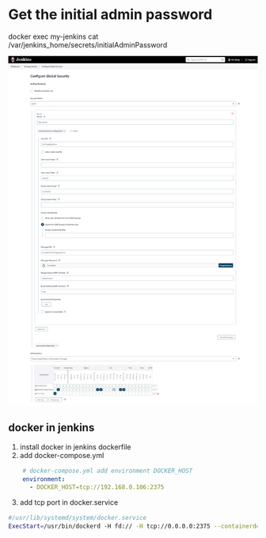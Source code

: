 # Get the initial admin password
docker exec my-jenkins cat /var/jenkins_home/secrets/initialAdminPassword



![](ldap.png)



## docker in jenkins

1. install docker in jenkins dockerfile
2. add docker-compose.yml
```yaml
    # docker-compose.yml add environment DOCKER_HOST
    environment:
      - DOCKER_HOST=tcp://192.168.0.106:2375
```
3. add tcp port in docker.service

```bash
#/usr/lib/systemd/system/docker.service
ExecStart=/usr/bin/dockerd -H fd:// -H tcp://0.0.0.0:2375 --containerd=/run/containerd/containerd.sock
```

